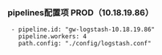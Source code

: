 ### pipelines配置项 PROD（10.18.19.86）

~~~plaintext
 - pipeline.id: "gw-logstash-10.18.19.86"
   pipeline.workers: 4
   path.config: "./config/logstash.conf"
~~~
